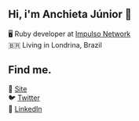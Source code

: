 ## Hi, i'm Anchieta Júnior 👋

🖥️ Ruby developer at [Impulso Network](https://impulso.network/)
<br />
🇧🇷 Living in Londrina, Brazil

## Find me.

🚀 [Site](https://www.anchietajunior.com/)
<br />
🐦 [Twitter](https://twitter.com/anchietajnr)
<br />
💼 [LinkedIn](https://www.linkedin.com/in/anchietajunior/)
